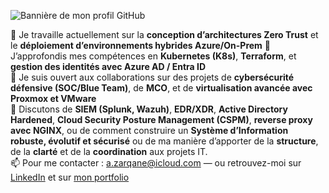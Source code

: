 ![Bannière de mon profil GitHub](header.png)

🔭 Je travaille actuellement sur la **conception d’architectures Zero Trust** et le **déploiement d’environnements hybrides Azure/On-Prem**
🌱 J’approfondis mes compétences en **Kubernetes (K8s)**, **Terraform**, et **gestion des identités avec Azure AD / Entra ID**  
👯 Je suis ouvert aux collaborations sur des projets de **cybersécurité défensive (SOC/Blue Team)**, de **MCO**, et de **virtualisation avancée avec Proxmox et VMware**  
💬 Discutons de **SIEM (Splunk, Wazuh)**, **EDR/XDR**, **Active Directory Hardened**, **Cloud Security Posture Management (CSPM)**, **reverse proxy avec NGINX**, ou de comment construire un **Système d’Information robuste, évolutif et sécurisé**
ou de ma manière d’apporter de la **structure**, de la **clarté** et de la **coordination** aux projets IT.  
📫 Pour me contacter : a.zarqane@icloud.com — ou retrouvez-moi sur [LinkedIn](https://www.linkedin.com/in/zarqane/) et sur [mon portfolio](https://azarqane.github.io/Portfolio/)
